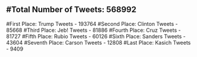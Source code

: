 #Total Number of Tweets: 568992 
---
#First Place: Trump Tweets - 193764
#Second Place: Clinton Tweets - 85668
#Third Place: Jeb! Tweets - 81886
#Fourth Place: Cruz Tweets - 81727
#Fifth Place: Rubio Tweets - 60126
#Sixth Place: Sanders Tweets - 43604
#Seventh Place: Carson Tweets - 12808
#Last Place: Kasich Tweets - 9409
